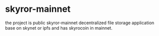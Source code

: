 # skyror-mainnet
the project is public skyror-mainnet decentralized file storage application base on skynet or ipfs and has skyrocoin in mainnet.
